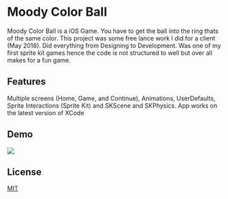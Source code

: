#  Moody Color Ball

Moody Color Ball is a iOS Game. You have to get the ball into the ring thats of the same color. This project was some free lance work I did for a client (May 2018). Did everything from Designing to Development. Was one of my first sprite kit games hence the code is not structured to well but over all makes for a fun game.

## Features
Multiple screens (Home, Game, and Continue), Animations, UserDefaults, Sprite Interactions (Sprite Kit) and SKScene and SKPhysics. App  works on the latest version of XCode

## Demo

![](moody.gif)


## License
[MIT](https://choosealicense.com/licenses/mit/)
